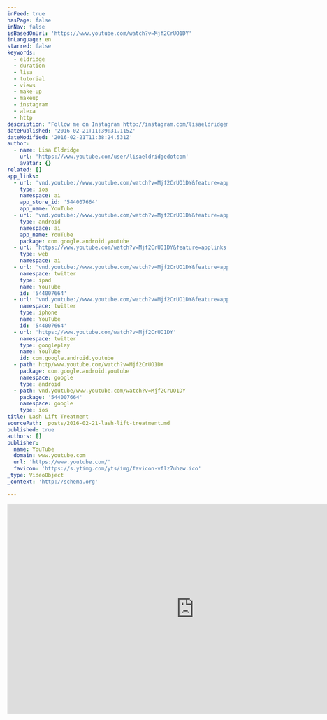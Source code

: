 ```yaml
---
inFeed: true
hasPage: false
inNav: false
isBasedOnUrl: 'https://www.youtube.com/watch?v=Mjf2CrUO1DY'
inLanguage: en
starred: false
keywords:
  - eldridge
  - duration
  - lisa
  - tutorial
  - views
  - make-up
  - makeup
  - instagram
  - alexa
  - http
description: "Follow me on Instagram http://instagram.com/lisaeldridgemakeup for all my latest news. Visit http://www.lisae.me.uk/16137 to get all the information and details about this treatment, including links. Lisa Eldridge X Follow me on Google+ https://www.google.com/+LisaEldridge Follow me on Twitter at http://twitter.com/Lisa_Eldridge Follow me on Facebook http://facebook.com/LisaEldridgeDotCom Follow me on Instagram http://instagram.com/LisaEldridgemakeup Follow me on Pinterest http://pinterest.com/lisaeldridge Disclaimer I can't guarantee that all of the make-up and skincare products I recommend will suit you."
datePublished: '2016-02-21T11:39:31.115Z'
dateModified: '2016-02-21T11:38:24.531Z'
author:
  - name: Lisa Eldridge
    url: 'https://www.youtube.com/user/lisaeldridgedotcom'
    avatar: {}
related: []
app_links:
  - url: 'vnd.youtube://www.youtube.com/watch?v=Mjf2CrUO1DY&feature=applinks'
    type: ios
    namespace: ai
    app_store_id: '544007664'
    app_name: YouTube
  - url: 'vnd.youtube://www.youtube.com/watch?v=Mjf2CrUO1DY&feature=applinks'
    type: android
    namespace: ai
    app_name: YouTube
    package: com.google.android.youtube
  - url: 'https://www.youtube.com/watch?v=Mjf2CrUO1DY&feature=applinks'
    type: web
    namespace: ai
  - url: 'vnd.youtube://www.youtube.com/watch?v=Mjf2CrUO1DY&feature=applinks'
    namespace: twitter
    type: ipad
    name: YouTube
    id: '544007664'
  - url: 'vnd.youtube://www.youtube.com/watch?v=Mjf2CrUO1DY&feature=applinks'
    namespace: twitter
    type: iphone
    name: YouTube
    id: '544007664'
  - url: 'https://www.youtube.com/watch?v=Mjf2CrUO1DY'
    namespace: twitter
    type: googleplay
    name: YouTube
    id: com.google.android.youtube
  - path: http/www.youtube.com/watch?v=Mjf2CrUO1DY
    package: com.google.android.youtube
    namespace: google
    type: android
  - path: vnd.youtube/www.youtube.com/watch?v=Mjf2CrUO1DY
    package: '544007664'
    namespace: google
    type: ios
title: Lash Lift Treatment
sourcePath: _posts/2016-02-21-lash-lift-treatment.md
published: true
authors: []
publisher:
  name: YouTube
  domain: www.youtube.com
  url: 'https://www.youtube.com/'
  favicon: 'https://s.ytimg.com/yts/img/favicon-vflz7uhzw.ico'
_type: VideoObject
_context: 'http://schema.org'

---
```

<iframe src="https://cdn.embedly.com/widgets/media.html?src=https%3A%2F%2Fwww.youtube.com%2Fembed%2FMjf2CrUO1DY%3Ffeature%3Doembed&amp;url=https%3A%2F%2Fwww.youtube.com%2Fwatch%3Fv%3DMjf2CrUO1DY&amp;image=https%3A%2F%2Fi.ytimg.com%2Fvi%2FMjf2CrUO1DY%2Fhqdefault.jpg&amp;key=b7d04c9b404c499eba89ee7072e1c4f7&amp;type=text%2Fhtml&amp;schema=youtube" width="854" height="480" scrolling="no" frameborder="0" allowfullscreen="allowfullscreen" style=""></iframe>